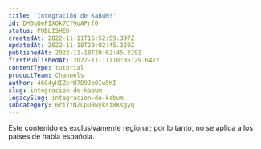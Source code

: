 ```yaml
---
title: 'Integración de KaBuM!'
id: DM0uQeFIXOk7CY9oAPrf0
status: PUBLISHED
createdAt: 2022-11-11T16:52:59.397Z
updatedAt: 2022-11-18T20:02:45.329Z
publishedAt: 2022-11-18T20:02:45.329Z
firstPublishedAt: 2022-11-11T18:05:29.647Z
contentType: tutorial
productTeam: Channels
author: 46G4yHIZerH7B9Jo0Iw5KI
slug: integracion-de-kabum
legacySlug: integracion-de-kabum
subcategory: 6riYYNZCpO8wyksi8Ksgyq
---
```


<div class="alert alert-warning" role="alert">Este contenido es exclusivamente regional; por lo tanto, no se aplica a los países de habla española.</div>

